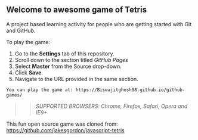 ## Welcome to awesome game of Tetris

A project based learning activity for people who are getting started with Git and GitHub.

To play the game:
1. Go to the **Settings** tab of this repository.
1. Scroll down to the section titled _GitHub Pages_
1. Select **Master** from the Source drop-down.
1. Click **Save**.
1. Navigate to the URL provided in the same section.

```suggestion
You can play the game at: https://Biswajitghosh98.github.io/github-games/
```

>> _*SUPPORTED BROWSERS*: Chrome, Firefox, Safari, Opera and IE9+_

This fun open source game was cloned from: https://github.com/jakesgordon/javascript-tetris
